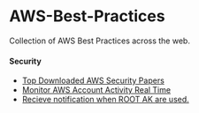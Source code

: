 # AWS-Best-Practices
Collection of AWS Best Practices across the web.


#### Security

- [Top Downloaded AWS Security Papers](https://aws.amazon.com/blogs/security/the-top-10-most-downloaded-aws-security-and-compliance-documents-in-2017/)
- [Monitor AWS Account Activity Real Time](https://aws.amazon.com/answers/account-management/real-time-insights-account-activity/)
- [Recieve notification when ROOT AK are used.](https://aws.amazon.com/blogs/security/how-to-receive-notifications-when-your-aws-accounts-root-access-keys-are-used/)
